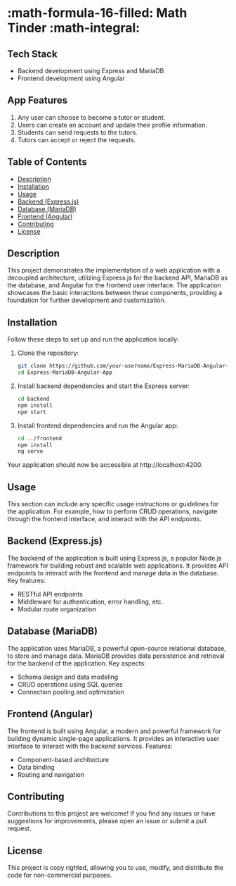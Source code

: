 # :math-formula-16-filled: Math Tinder :math-integral:

## Tech Stack

- Backend development using Express and MariaDB
- Frontend development using Angular

## App Features

1. Any user can choose to become a tutor or student.
2. Users can create an account and update their profile information.
3. Students can send requests to the tutors.
4. Tutors can accept or reject the requests.


## Table of Contents

- [Description](#description)
- [Installation](#installation)
- [Usage](#usage)
- [Backend (Express.js)](#backend-expressjs)
- [Database (MariaDB)](#database-mariadb)
- [Frontend (Angular)](#frontend-angular)
- [Contributing](#contributing)
- [License](#license)

## Description

This project demonstrates the implementation of a web application with a decoupled architecture, utilizing Express.js for the backend API, MariaDB as the database, and Angular for the frontend user interface. The application showcases the basic interactions between these components, providing a foundation for further development and customization.

## Installation

Follow these steps to set up and run the application locally:

1. Clone the repository:

   ```bash
   git clone https://github.com/your-username/Express-MariaDB-Angular-App.git
   cd Express-MariaDB-Angular-App

2. Install backend dependencies and start the Express server:

    ```bash
    cd backend
    npm install
    npm start

3. Install frontend dependencies and run the Angular app:

    ```bash
    cd ../frontend
    npm install
    ng serve

Your application should now be accessible at http://localhost:4200.


## Usage

This section can include any specific usage instructions or guidelines for the application. For example, how to perform CRUD operations, navigate through the frontend interface, and interact with the API endpoints.

## Backend (Express.js)

The backend of the application is built using Express.js, a popular Node.js framework for building robust and scalable web applications. It provides API endpoints to interact with the frontend and manage data in the database. Key features:

* RESTful API endpoints
* Middleware for authentication, error handling, etc.
* Modular route organization

## Database (MariaDB)

The application uses MariaDB, a powerful open-source relational database, to store and manage data. MariaDB provides data persistence and retrieval for the backend of the application. Key aspects:

* Schema design and data modeling
* CRUD operations using SQL queries
* Connection pooling and optimization

## Frontend (Angular)

The frontend is built using Angular, a modern and powerful framework for building dynamic single-page applications. It provides an interactive user interface to interact with the backend services. Features:

* Component-based architecture
* Data binding
* Routing and navigation

## Contributing

Contributions to this project are welcome! If you find any issues or have suggestions for improvements, please open an issue or submit a pull request.

## License

This project is copy righted, allowing you to use, modify, and distribute the code for non-commercial purposes.